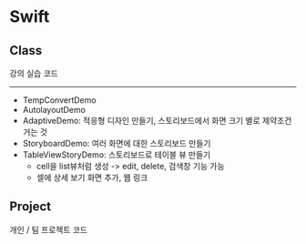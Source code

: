 # Swift

## Class
강의 실습 코드
<hr>

- TempConvertDemo
- AutolayoutDemo
- AdaptiveDemo: 적응형 디자인 만들기, 스토리보드에서 화면 크기 별로 제약조건 거는 것
- StoryboardDemo: 여러 화면에 대한 스토리보드 만들기 
- TableViewStoryDemo: 스토리보드로 테이블 뷰 만들기
  - cell을 list뷰처럼 생성 -> edit, delete, 검색창 기능 가능
  - 셀에 상세 보기 화면 추가, 웹 링크 

## Project
개인 / 팀 프로젝트 코드
